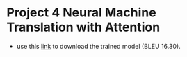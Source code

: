 # Project 4 Neural Machine Translation with Attention

* use this [link](https://drive.google.com/drive/folders/1RGDjuiPcSBwi37elNq4xUXOJyE90Cdbx?usp=sharing) to download the trained model (BLEU 16.30).
